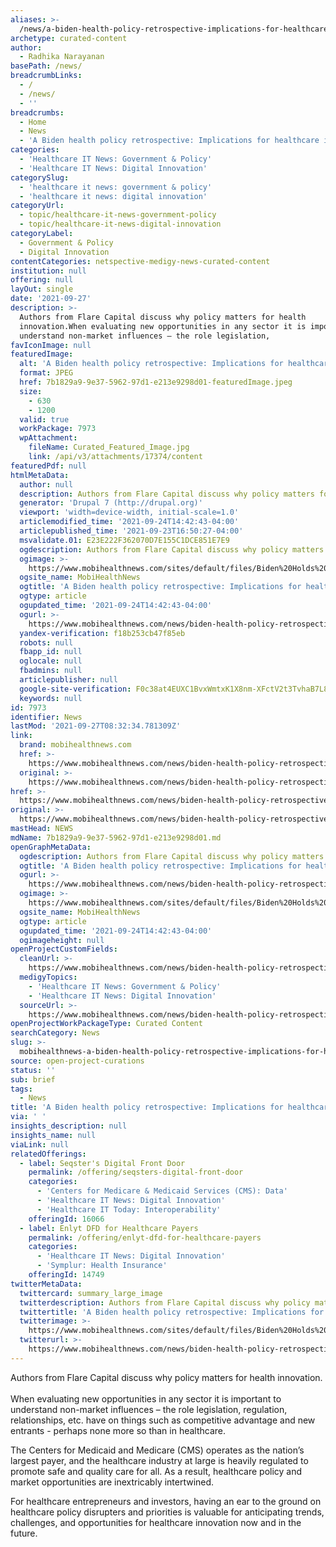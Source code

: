 ```yaml
---
aliases: >-
  /news/a-biden-health-policy-retrospective-implications-for-healthcare-innovation
archetype: curated-content
author:
  - Radhika Narayanan
basePath: /news/
breadcrumbLinks:
  - /
  - /news/
  - ''
breadcrumbs:
  - Home
  - News
  - 'A Biden health policy retrospective: Implications for healthcare innovation'
categories:
  - 'Healthcare IT News: Government & Policy'
  - 'Healthcare IT News: Digital Innovation'
categorySlug:
  - 'healthcare it news: government & policy'
  - 'healthcare it news: digital innovation'
categoryUrl:
  - topic/healthcare-it-news-government-policy
  - topic/healthcare-it-news-digital-innovation
categoryLabel:
  - Government & Policy
  - Digital Innovation
contentCategories: netspective-medigy-news-curated-content
institution: null
offering: null
layOut: single
date: '2021-09-27'
description: >-
  Authors from Flare Capital discuss why policy matters for health
  innovation.When evaluating new opportunities in any sector it is important to
  understand non-market influences – the role legislation, 
favIconImage: null
featuredImage:
  alt: 'A Biden health policy retrospective: Implications for healthcare innovation'
  format: JPEG
  href: 7b1829a9-9e37-5962-97d1-e213e9298d01-featuredImage.jpeg
  size:
    - 630
    - 1200
  valid: true
  workPackage: 7973
  wpAttachment:
    fileName: Curated_Featured_Image.jpg
    link: /api/v3/attachments/17374/content
featuredPdf: null
htmlMetaData:
  author: null
  description: Authors from Flare Capital discuss why policy matters for health innovation.
  generator: 'Drupal 7 (http://drupal.org)'
  viewport: 'width=device-width, initial-scale=1.0'
  articlemodified_time: '2021-09-24T14:42:43-04:00'
  articlepublished_time: '2021-09-23T16:50:27-04:00'
  msvalidate.01: E23E222F362070D7E155C1DCE851E7E9
  ogdescription: Authors from Flare Capital discuss why policy matters for health innovation.
  ogimage: >-
    https://www.mobihealthnews.com/sites/default/files/Biden%20Holds%20Virtual%20COVID-19%20Summit_Mobi%20-%20Getty_Alex%20Wong_compressed.jpg
  ogsite_name: MobiHealthNews
  ogtitle: 'A Biden health policy retrospective: Implications for healthcare innovation'
  ogtype: article
  ogupdated_time: '2021-09-24T14:42:43-04:00'
  ogurl: >-
    https://www.mobihealthnews.com/news/biden-health-policy-retrospective-implications-healthcare-innovation
  yandex-verification: f18b253cb47f85eb
  robots: null
  fbapp_id: null
  oglocale: null
  fbadmins: null
  articlepublisher: null
  google-site-verification: F0c38at4EUXC1BvxWmtxK1X8nm-XFctV2t3TvhaB7L8
  keywords: null
id: 7973
identifier: News
lastMod: '2021-09-27T08:32:34.781309Z'
link:
  brand: mobihealthnews.com
  href: >-
    https://www.mobihealthnews.com/news/biden-health-policy-retrospective-implications-healthcare-innovation
  original: >-
    https://www.mobihealthnews.com/news/biden-health-policy-retrospective-implications-healthcare-innovation
href: >-
  https://www.mobihealthnews.com/news/biden-health-policy-retrospective-implications-healthcare-innovation
original: >-
  https://www.mobihealthnews.com/news/biden-health-policy-retrospective-implications-healthcare-innovation
mastHead: NEWS
mdName: 7b1829a9-9e37-5962-97d1-e213e9298d01.md
openGraphMetaData:
  ogdescription: Authors from Flare Capital discuss why policy matters for health innovation.
  ogtitle: 'A Biden health policy retrospective: Implications for healthcare innovation'
  ogurl: >-
    https://www.mobihealthnews.com/news/biden-health-policy-retrospective-implications-healthcare-innovation
  ogimage: >-
    https://www.mobihealthnews.com/sites/default/files/Biden%20Holds%20Virtual%20COVID-19%20Summit_Mobi%20-%20Getty_Alex%20Wong_compressed.jpg
  ogsite_name: MobiHealthNews
  ogtype: article
  ogupdated_time: '2021-09-24T14:42:43-04:00'
  ogimageheight: null
openProjectCustomFields:
  cleanUrl: >-
    https://www.mobihealthnews.com/news/biden-health-policy-retrospective-implications-healthcare-innovation
  medigyTopics:
    - 'Healthcare IT News: Government & Policy'
    - 'Healthcare IT News: Digital Innovation'
  sourceUrl: >-
    https://www.mobihealthnews.com/news/biden-health-policy-retrospective-implications-healthcare-innovation
openProjectWorkPackageType: Curated Content
searchCategory: News
slug: >-
  mobihealthnews-a-biden-health-policy-retrospective-implications-for-healthcare-innovation
source: open-project-curations
status: ''
sub: brief
tags:
  - News
title: 'A Biden health policy retrospective: Implications for healthcare innovation'
via: ' '
insights_description: null
insights_name: null
viaLink: null
relatedOfferings:
  - label: Seqster's Digital Front Door
    permalink: /offering/seqsters-digital-front-door
    categories:
      - 'Centers for Medicare & Medicaid Services (CMS): Data'
      - 'Healthcare IT News: Digital Innovation'
      - 'Healthcare IT Today: Interoperability'
    offeringId: 16066
  - label: Enlyt DFD for Healthcare Payers
    permalink: /offering/enlyt-dfd-for-healthcare-payers
    categories:
      - 'Healthcare IT News: Digital Innovation'
      - 'Symplur: Health Insurance'
    offeringId: 14749
twitterMetaData:
  twittercard: summary_large_image
  twitterdescription: Authors from Flare Capital discuss why policy matters for health innovation.
  twittertitle: 'A Biden health policy retrospective: Implications for healthcare innovation'
  twitterimage: >-
    https://www.mobihealthnews.com/sites/default/files/Biden%20Holds%20Virtual%20COVID-19%20Summit_Mobi%20-%20Getty_Alex%20Wong_compressed.jpg
  twitterurl: >-
    https://www.mobihealthnews.com/news/biden-health-policy-retrospective-implications-healthcare-innovation
---
```

<p>Authors from Flare Capital discuss why policy matters for health innovation.<br><br>When evaluating new opportunities in any sector it is important to understand non-market influences – the role legislation, regulation, relationships, etc. have on things such as competitive advantage and new entrants - perhaps none more so than in healthcare.</p><p>The Centers for Medicaid and Medicare (CMS) operates as the nation’s largest payer, and the healthcare industry at large is heavily regulated to promote safe and quality care for all.&nbsp;As a result, healthcare policy and market opportunities are inextricably intertwined.</p><p>For healthcare entrepreneurs and investors, having an ear to the ground on healthcare policy disrupters and priorities is valuable for anticipating trends, challenges, and opportunities for healthcare innovation now and in the future.</p>